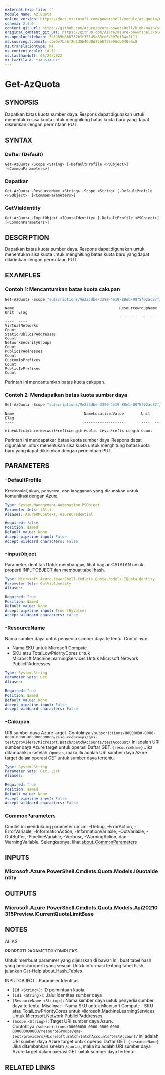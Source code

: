 ```yaml
---
external help file: ''
Module Name: Az.Quota
online version: https://docs.microsoft.com/powershell/module/az.quota/get-azquota
schema: 2.0.0
content_git_url: https://github.com/Azure/azure-powershell/blob/main/src/Quota/help/Get-AzQuota.md
original_content_git_url: https://github.com/Azure/azure-powershell/blob/main/src/Quota/help/Get-AzQuota.md
ms.openlocfilehash: 5c6989b866732b9f35145a83cd64807ef64a7f11
ms.sourcegitcommit: cbc0e7ba6f2d138b46d0d72b6776e95cb040e6c8
ms.translationtype: MT
ms.contentlocale: id-ID
ms.lasthandoff: 05/24/2022
ms.locfileid: "145534011"
---
```

# Get-AzQuota

## SYNOPSIS
Dapatkan batas kuota sumber daya.
Respons dapat digunakan untuk menentukan sisa kuota untuk menghitung batas kuota baru yang dapat dikirimkan dengan permintaan PUT.

## SYNTAX

### Daftar (Default)
```
Get-AzQuota -Scope <String> [-DefaultProfile <PSObject>] [<CommonParameters>]
```

### Dapatkan
```
Get-AzQuota -ResourceName <String> -Scope <String> [-DefaultProfile <PSObject>] [<CommonParameters>]
```

### GetViaIdentity
```
Get-AzQuota -InputObject <IQuotaIdentity> [-DefaultProfile <PSObject>] [<CommonParameters>]
```

## DESCRIPTION
Dapatkan batas kuota sumber daya.
Respons dapat digunakan untuk menentukan sisa kuota untuk menghitung batas kuota baru yang dapat dikirimkan dengan permintaan PUT.

## EXAMPLES

### Contoh 1: Mencantumkan batas kuota cakupan
```powershell
Get-AzQuota -Scope "subscriptions/9e223dbe-3399-4e19-88eb-0975f02ac87f/providers/Microsoft.Network/locations/eastus"
```

```output
Name                                                ResourceGroupName Unit  ETag
----                                                ----------------- ----  ----
VirtualNetworks                                                       Count
StaticPublicIPAddresses                                               Count
NetworkSecurityGroups                                                 Count
PublicIPAddresses                                                     Count
CustomIpPrefixes                                                      Count
PublicIpPrefixes                                                      Count
```

Perintah ini mencantumkan batas kuota cakupan.

### Contoh 2: Mendapatkan batas kuota sumber daya
```powershell
Get-AzQuota -Scope "subscriptions/9e223dbe-3399-4e19-88eb-0975f02ac87f/providers/Microsoft.Network/locations/eastus" -ResourceName "MinPublicIpInterNetworkPrefixLength"
```

```output
Name                                NameLocalizedValue        Unit  ETag
----                                ------------------        ----  ----
MinPublicIpInterNetworkPrefixLength Public IPv4 Prefix Length Count
```

Perintah ini mendapatkan batas kuota sumber daya.
Respons dapat digunakan untuk menentukan sisa kuota untuk menghitung batas kuota baru yang dapat dikirimkan dengan permintaan PUT.

## PARAMETERS

### -DefaultProfile
Kredensial, akun, penyewa, dan langganan yang digunakan untuk komunikasi dengan Azure.

```yaml
Type: System.Management.Automation.PSObject
Parameter Sets: (All)
Aliases: AzureRMContext, AzureCredential

Required: False
Position: Named
Default value: None
Accept pipeline input: False
Accept wildcard characters: False
```

### -InputObject
Parameter Identitas Untuk membangun, lihat bagian CATATAN untuk properti INPUTOBJECT dan membuat tabel hash.

```yaml
Type: Microsoft.Azure.PowerShell.Cmdlets.Quota.Models.IQuotaIdentity
Parameter Sets: GetViaIdentity
Aliases:

Required: True
Position: Named
Default value: None
Accept pipeline input: True (ByValue)
Accept wildcard characters: False
```

### -ResourceName
Nama sumber daya untuk penyedia sumber daya tertentu.
Contohnya:
- Nama SKU untuk Microsoft.Compute
- SKU atau TotalLowPriorityCores untuk Microsoft.MachineLearningServices Untuk Microsoft.Network PublicIPAddresses.

```yaml
Type: System.String
Parameter Sets: Get
Aliases:

Required: True
Position: Named
Default value: None
Accept pipeline input: False
Accept wildcard characters: False
```

### -Cakupan
URI sumber daya Azure target.
Contohnya:`/subscriptions/00000000-0000-0000-0000-000000000000/resourceGroups/qms-test/providers/Microsoft.Batch/batchAccounts/testAccount/`
Ini adalah URI sumber daya Azure target untuk operasi Daftar GET.
`{resourceName}` Jika ditambahkan setelah `/quotas`, maka itu adalah URI sumber daya Azure target dalam operasi GET untuk sumber daya tertentu.

```yaml
Type: System.String
Parameter Sets: Get, List
Aliases:

Required: True
Position: Named
Default value: None
Accept pipeline input: False
Accept wildcard characters: False
```

### CommonParameters
Cmdlet ini mendukung parameter umum: -Debug, -ErrorAction, -ErrorVariable, -InformationAction, -InformationVariable, -OutVariable, -OutBuffer, -PipelineVariable, -Verbose, -WarningAction, dan -WarningVariable. Selengkapnya, lihat [about_CommonParameters](http://go.microsoft.com/fwlink/?LinkID=113216)

## INPUTS

### Microsoft.Azure.PowerShell.Cmdlets.Quota.Models.IQuotaIdentity

## OUTPUTS

### Microsoft.Azure.PowerShell.Cmdlets.Quota.Models.Api20210315Preview.ICurrentQuotaLimitBase

## NOTES

ALIAS

PROPERTI PARAMETER KOMPLEKS

Untuk membuat parameter yang dijelaskan di bawah ini, buat tabel hash yang berisi properti yang sesuai. Untuk informasi tentang tabel hash, jalankan Get-Help about_Hash_Tables.


INPUTOBJECT <IQuotaIdentity>: Parameter Identitas
  - `[Id <String>]`: ID permintaan kuota.
  - `[Id1 <String>]`: Jalur identitas sumber daya
  - `[ResourceName <String>]`: Nama sumber daya untuk penyedia sumber daya tertentu. Misalnya: - Nama SKU untuk Microsoft.Compute - SKU atau TotalLowPriorityCores untuk Microsoft.MachineLearningServices Untuk Microsoft.Network PublicIPAddresses.
  - `[Scope <String>]`: Target URI sumber daya Azure. Contohnya:`/subscriptions/00000000-0000-0000-0000-000000000000/resourceGroups/qms-test/providers/Microsoft.Batch/batchAccounts/testAccount/` Ini adalah URI sumber daya Azure target untuk operasi Daftar GET. `{resourceName}` Jika ditambahkan setelah `/quotas`, maka itu adalah URI sumber daya Azure target dalam operasi GET untuk sumber daya tertentu.

## RELATED LINKS

